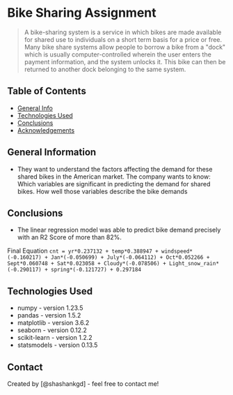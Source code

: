 # Bike Sharing Assignment
> A bike-sharing system is a service in which bikes are made available for shared use to individuals on a short term basis for a price or free. Many bike share systems allow people to borrow a bike from a "dock" which is usually computer-controlled wherein the user enters the payment information, and the system unlocks it. This bike can then be returned to another dock belonging to the same system.


## Table of Contents
* [General Info](#general-information)
* [Technologies Used](#technologies-used)
* [Conclusions](#conclusions)
* [Acknowledgements](#acknowledgements)


## General Information
- They want to understand the factors affecting the demand for these shared bikes in the American market. The company wants to know:
  Which variables are significant in predicting the demand for shared bikes.
  How well those variables describe the bike demands


## Conclusions
- The linear regression model was able to predict bike demand precisely with an R2 Score of more than 82%.

Final Equation
  ``
  cnt = yr*0.237132 + temp*0.388947 + windspeed*(-0.160217) + Jan*(-0.050699) + July*(-0.064112) + Oct*0.052266 + Sept*0.060748 + Sat*0.023058 + Cloudy*(-0.078506) + Light_snow_rain*(-0.290117) + spring*(-0.121727) + 0.297184
  ``


## Technologies Used
- numpy - version 1.23.5
- pandas - version 1.5.2
- matplotlib - version 3.6.2
- seaborn - version 0.12.2
- scikit-learn - version 1.2.2
- statsmodels - version 0.13.5

<!-- As the libraries versions keep on changing, it is recommended to mention the version of library used in this project -->


## Contact
Created by [@shashankgd] - feel free to contact me!
